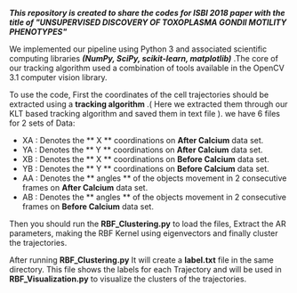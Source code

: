 ***This repository is created to share the codes for ISBI 2018 paper with the title of _"UNSUPERVISED DISCOVERY OF TOXOPLASMA GONDII MOTILITY PHENOTYPES"_***

We implemented our pipeline using Python 3 and associated scientific computing libraries ***(NumPy, SciPy, scikit-learn,
matplotlib)*** .The core of our tracking algorithm used a combination of tools available in the OpenCV 3.1 computer vision library. 

To use the code, First the coordinates of the cell trajectories should be extracted using a **tracking algorithm** .( Here we extracted them through our KLT based tracking algorithm and saved them in text file ). we have 6 files for 2 sets of Data: 

*  XA  : Denotes the ** X ** coordinations on **After Calcium** data set.
*  YA  : Denotes the ** Y ** coordinations on **After Calcium** data set.
*  XB  : Denotes the ** X ** coordinations on **Before Calcium** data set.
*  YB  : Denotes the ** Y ** coordinations on **Before Calcium** data set.
*  AA  : Denotes the ** angles ** of the objects movement in 2 consecutive frames on **After Calcium** data set.
*  AB  : Denotes the ** angles ** of the objects movement in 2 consecutive frames on **Before Calcium** data set.

Then you should run the **RBF_Clustering.py** to load the files, Extract the AR parameters, making the RBF Kernel using eigenvectors and finally cluster the trajectories.

After running **RBF_Clustering.py** It will create a **label.txt** file in the same directory. This file shows the labels for each Trajectory and will be used in **RBF_Visualization.py** to visualize the clusters of the trajectories. 
